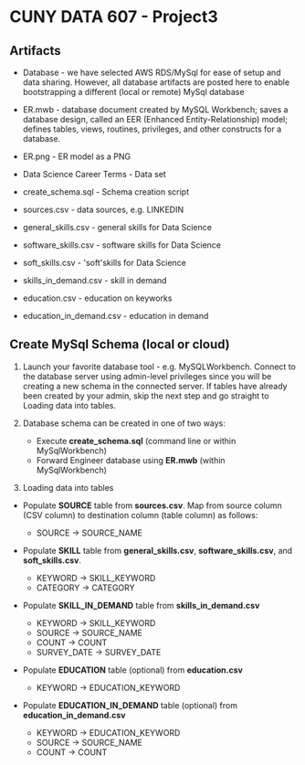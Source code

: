 # CUNY DATA 607 - Project3

## Artifacts

* Database - we have selected AWS RDS/MySql for ease of setup and data sharing. However, all database artifacts are posted here to enable bootstrapping a different (local or remote) MySql database

* ER.mwb - database document created by MySQL Workbench; saves a database design, called an EER (Enhanced Entity-Relationship) model; defines tables, views, routines, privileges, and other constructs for a database. 

* ER.png - ER model as a PNG

* Data Science Career Terms - Data set

* create_schema.sql - Schema creation script

* sources.csv - data sources, e.g. LINKEDIN

* general_skills.csv - general skills for Data Science

* software_skills.csv - software skills for Data Science

* soft_skills.csv - 'soft'skills for Data Science

* skills_in_demand.csv - skill in demand

* education.csv - education on keyworks

* education_in_demand.csv - education in demand

## Create MySql Schema (local or cloud)

1. Launch your favorite database tool - e.g. MySQLWorkbench. Connect to the database server using admin-level privileges since you will be creating a new schema in the connected server. If tables have already been created by your admin, skip the next step and go straight to Loading data into tables.

2. Database schema can be created in one of two ways:

   - Execute **create_schema.sql** (command line or within MySqlWorkbench)
   - Forward Engineer database using **ER.mwb**  (within MySqlWorkbench)
   
3. Loading data into tables

- Populate **SOURCE** table from **sources.csv**. Map from source column (CSV column) to destination column (table column) as follows:

  - SOURCE -> SOURCE_NAME

- Populate **SKILL** table from **general_skills.csv**, **software_skills.csv**, and **soft_skills.csv**.

  - KEYWORD -> SKILL_KEYWORD
  - CATEGORY -> CATEGORY

- Populate **SKILL_IN_DEMAND** table from **skills_in_demand.csv**

  - KEYWORD -> SKILL_KEYWORD
  - SOURCE -> SOURCE_NAME
  - COUNT -> COUNT
  - SURVEY_DATE -> SURVEY_DATE
  
- Populate **EDUCATION** table (optional) from **education.csv**
  
  - KEYWORD -> EDUCATION_KEYWORD
  
- Populate **EDUCATION_IN_DEMAND** table (optional) from **education_in_demand.csv**
  
  - KEYWORD -> EDUCATION_KEYWORD
  - SOURCE -> SOURCE_NAME
  - COUNT -> COUNT



